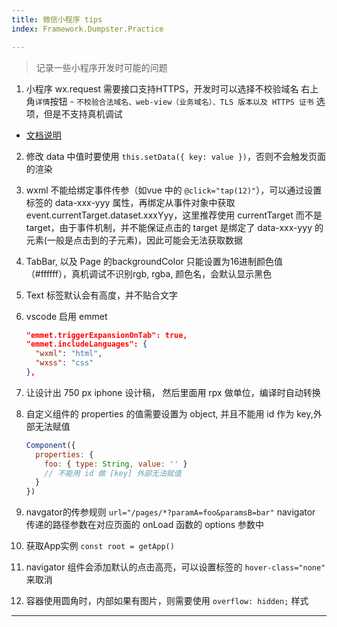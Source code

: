 ```yaml
---
title: 微信小程序 tips
index: Framework.Dumpster.Practice

---
```


> 记录一些小程序开发时可能的问题

1. 小程序 wx.request 需要接口支持HTTPS，开发时可以选择不校验域名 右上角`详情`按钮 - `不校验合法域名、web-view（业务域名）、TLS 版本以及 HTTPS 证书` 选项，但是不支持真机调试
- [文档说明](https://developers.weixin.qq.com/miniprogram/dev/api/api-network.html)

2. 修改 data 中值时要使用 `this.setData({ key: value })`，否则不会触发页面的渲染

3. wxml 不能给绑定事件传参（如vue 中的 `@click="tap(12)"`），可以通过设置标签的 data-xxx-yyy 属性，再绑定从事件对象中获取 event.currentTarget.dataset.xxxYyy，这里推荐使用 currentTarget 而不是 target，由于事件机制，并不能保证点击的 target 是绑定了 data-xxx-yyy 的元素(一般是点击到的子元素)，因此可能会无法获取数据

4. TabBar, 以及 Page 的backgroundColor 只能设置为16进制颜色值（#ffffff），真机调试不识别rgb, rgba, 颜色名，会默认显示黑色

5. Text 标签默认会有高度，并不贴合文字

6. vscode 启用 emmet 

    ``` json
    "emmet.triggerExpansionOnTab": true,
    "emmet.includeLanguages": {
      "wxml": "html",
      "wxss": "css"
    },
    ```

7. 让设计出 750 px iphone 设计稿， 然后里面用 rpx 做单位，编译时自动转换

8. 自定义组件的 properties 的值需要设置为 object, 并且不能用 id 作为 key,外部无法赋值

    ```js
    Component({
      properties: {
        foo: { type: String, value: '' }
        // 不能用 id 做 [key] 外部无法赋值
      }
    })
    ```

9. navgator的传参规则 `url="/pages/*?paramA=foo&paramsB=bar"` navigator 传递的路径参数在对应页面的 onLoad 函数的 options 参数中

10. 获取App实例 `const root = getApp()`

11. navigator 组件会添加默认的点击高亮，可以设置标签的 `hover-class="none"` 来取消

12. 容器使用圆角时，内部如果有图片，则需要使用 `overflow: hidden;` 样式

---

